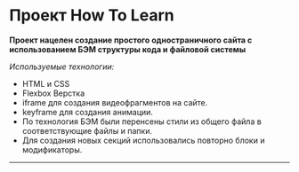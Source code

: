 
# Проект How To Learn

**Проект нацелен создание простого одностраничного сайта с использованием БЭМ структуры кода и файловой системы**

*Используемые технологии:*

* HTML и CSS
* Flexbox Верстка
* iframe для создания видеофрагментов на сайте.
* keyframe для создания анимации.
* По технология БЭМ были перенсены стили из общего файла в соответствующие файлы и папки.
* Для создания новых секций использовались повторно блоки и модификаторы. 

--------------------------

